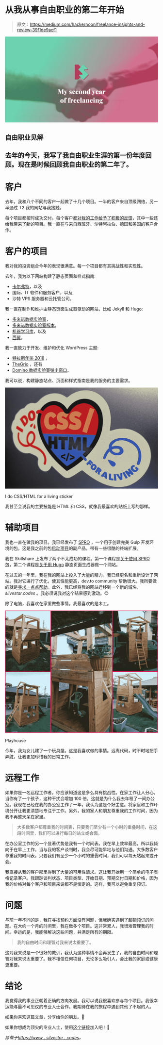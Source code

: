 # 从我从事自由职业的第二年开始

> 原文：<https://medium.com/hackernoon/freelance-insights-and-review-39f1de9acf1>

![](img/bec0c6aa136d36946e4c321745a5104a.png)

## 自由职业见解

## 去年的今天，我写了我自由职业生涯的第一份年度回顾。现在是时候回顾我自由职业的第二年了。

# 客户

去年，我和八个不同的客户一起做了十几个项目。一半的客户来自顶级网络，另一半通过 T2 我的网站与我接触。

每个项目都按时成功交付。每个客户[都对我的工作给予了积极的反馈](https://www.silvestar.codes/#Testimonials)，其中一些还给我带来了新的项目。我一直在与来自西班牙、沙特阿拉伯、德国和美国的客户合作。

# 客户的项目

我对我的投资组合今年的表现很满意。每一个项目都有其挑战性和实现性。

去年，我为以下网站构建了静态页面和样式指南:

*   [卡尔弗特](https://www.silvestar.codes/portfolio/calvert/)，以及
*   国际、IT 软件和服务客户，以及
*   沙特 VPS 服务器和云托管公司。

我一直在制作和维护由静态页面生成器驱动的网站，比如 Jekyll 和 Hugo:

*   [多米诺数据实验室](https://www.silvestar.codes/portfolio/dominodatalab/)，
*   [多米诺数据实验室版本](https://www.silvestar.codes/portfolio/dominodatalab-rev/)，
*   [机器学习库](https://www.silvestar.codes/portfolio/machine-learning-libraries/)，以及
*   [西翼](https://www.silvestar.codes/portfolio/westwing/)。

我一直致力于开发、维护和优化 WordPress 主题:

*   [特拉斯年鉴 2018](https://www.silvestar.codes/portfolio/yearbook-trase/) ，
*   [TheGrio](https://www.silvestar.codes/portfolio/thegrio/) ，还有
*   [Domino 数据实验室弹出窗口](https://www.silvestar.codes/portfolio/dominodatalab-pop-up/)。

我可以说，构建静态站点、页面和样式指南是我的服务的主要需求。

![](img/0319603b8610da11cf394092c3cf85e1.png)

I do CSS/HTML for a living sticker

我甚至会说我的主要技能是 HTML 和 CSS，就像我最喜欢的贴纸上写的那样。

# 辅助项目

我也一直在做我的项目。我已经发布了 [SPRO](https://starter.silvestarbistrovic.from.hr/) ，一个用于创建完美 Gulp 开发环境的包。这是我之前的包[启动项目](https://starter.silvestarbistrovic.from.hr/starter-project/)的副产品，带有一些很酷的终端扩展。

我在 Skillshare 上发布了两个不太成功的课程。第一个课程是[关于使用 SPRO 包](https://skl.sh/2EcUlRt)，第二个课程是[关于用 Hugo](https://skl.sh/2ILioJ8) 静态页面生成器做一个网站。

在过去的一年里，我在我的网站上投入了大量的精力。我已经更名和重新设计了网站。我对它进行了优化，使其性能更高，dev.to community 帮助很大。我所要做的就是[寻求一点点帮助](https://dev.to/starbist/lets-make-my-website-even-better-37a5)。此外，我已经将我的网站迁移到一个新的域名， *silvestar.codes* 。我必须说我对这个结果感到激动。😊

除了电脑，我喜欢在家里做些事情。我最喜欢的是木工。

![](img/e421e6ace1e10c728bc3d27dec00fa09.png)

Playhouse

今年，我为女儿建了一个玩具屋。这是我喜欢做的事情。远离代码，时不时地把手弄脏，让我更加珍惜我的日常工作。

# 远程工作

如果你是一名远程工作者，你应该知道这是多么具有挑战性。在家工作让人分心。当你有了一个孩子，这种干扰会增加 100 倍。这就是为什么我去年租了一间办公室。我现在已经在我的办公室工作了一年，我认为这是个好主意。将家庭和工作环境分开让我更清楚地专注于工作。另外，我的家人和朋友尊重我的工作时间，因为我不再整天呆在家里。

> 大多数客户都尊重我的时间表，只要我们至少有一个小时的重叠时间，在这段时间里，我们可以进行每日的站立或会面。

在办公室工作的另一个显著优势是我有一个时间表。我在早上效率最高，所以我倾向于在早上工作。当与我的客户谈判时，我会尽可能早地与他们沟通。大多数客户尊重我的时间表，只要我们有至少一个小时的重叠时间，我们可以每天站起来或开会。

我直接从我的客户那里得到了大量的可用性请求。这让我开始用一个简单的电子表格记录客户。我跟踪谈判状态、项目类型、开始日期、预期交付日期和价格，因为我的价格对每个客户和项目来说都不是恒定的。这样，我可以避免重复预订。

# 问题

与前一年不同的是，我在寻找预约方面没有问题，但我确实遇到了超额预订的问题。在大约一个月的时间里，我在做多个项目。这非常累人，我很难管理我的时间。幸运的是，我能够解决这些问题，并满足所有的期限。

> 我的自由时间和理智对我来说太重要了。

这对我来说是一个很好的教训，我认为这种事情不会再发生了。我的自由时间和理智对我来说太重要了。我不相信任何项目，无论多么吸引人，会比我的家庭或健康更重要。

# 结论

我觉得我的事业正朝着正确的方向发展。我可以说我很喜欢参与每个项目。我很幸运能与最不可思议的专业人士合作。我期待在我的旅程中遇到其他了不起的人。

如果你喜欢这篇文章，分享给你的朋友。👋

如果你想成为顶尖的专业人士，使用[这个链接](https://www.toptal.com/#trust-nothing-but-brilliant-freelancers)加入吧！🔗

*原载于*[*https://www . silvestar . codes*](https://www.silvestar.codes/articles/my-second-year-of-freelancing/)*。*